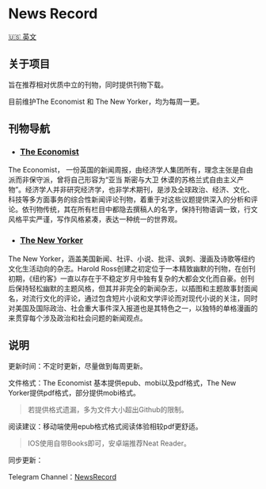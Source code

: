 # News Record

[:us: 英文](README.md)

## 关于项目

旨在推荐相对优质中立的刊物，同时提供刊物下载。

目前维护The Economist 和 The New Yorker，均为每周一更。



## 刊物导航

- ### [The Economist][E]

The Economist， 一份英国的新闻周报，由经济学人集团所有，理念主张是自由派而非保守派，曾将自己形容为“亚当 斯密与大卫 休谟的苏格兰式自由主义产物”。经济学人并非研究经济学，也非学术期刊，是涉及全球政治、经济、文化、科技等多方面事务的综合性新闻评论刊物，着重于对这些议题提供深入的分析和评论。依刊物传统，其在所有栏目中都隐去撰稿人的名字，保持刊物语调一致，行文风格平实严谨，写作风格紧凑，表达一种统一的世界观。



- ### [The New Yorker][N]

The New Yorker，涵盖美国新闻、社评、小说、批评、讽刺、漫画及诗歌等纽约文化生活动向的杂志。Harold Ross创建之初定位于一本精致幽默的刊物，在创刊初期，《纽约客》一直以存在于不稳定岁月中独有复杂的大都会文化而自豪。创刊后保持轻松幽默的主题风格，但其并非完全的新闻杂志，以插图和主题故事封面闻名，对流行文化的评论，通过包含短片小说和文学评论而对现代小说的关注，同时对美国及国际政治、社会重大事件深入报道也是其特色之一，以独特的单格漫画的来贯穿每个涉及政治和社会问题的新闻观点。



## 说明

更新时间：不定时更新，尽量做到每周更新。

文件格式：The Economist 基本提供epub、mobi以及pdf格式，The New Yorker提供pdf格式，部分提供mobi格式。

> 若提供格式遗漏，多为文件大小超出Github的限制。

阅读建议：移动端使用epub格式格式阅读体验相较pdf更舒适。

> IOS使用自带Books即可，安卓端推荐Neat Reader。



同步更新：

Telegram Channel：[NewsRecord](https://t.me/newsrecord)



[E]:./TheEconomist/README.md

[N]:./TheNewYorker/README.md





